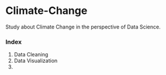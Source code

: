 # Climate-Change

Study about Climate Change in the perspective of Data Science.

### Index
1. Data Cleaning
2. Data Visualization
3. 

